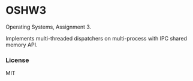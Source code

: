 # OSHW3

Operating Systems, Assignment 3.

Implements multi-threaded dispatchers on multi-process with IPC shared memory API.

### License

MIT
